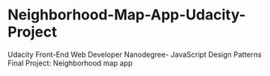 # Neighborhood-Map-App-Udacity-Project
Udacity Front-End Web Developer Nanodegree- JavaScript Design Patterns Final Project: Neighborhood map app
